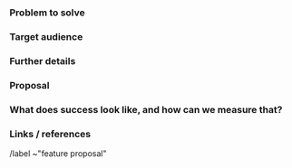 ### Problem to solve

<!--- What problem do we solve? -->

### Target audience

<!--- For whom are we doing this? Include either a persona from https://design.gitlab.com/getting-started/personas or define a specific company role. e.a. "Release Manager" or "Security Analyst". Use the persona labels as well https://gitlab.com/groups/gitlab-org/-/labels?utf8=%E2%9C%93&subscribed=&search=persona%3A -->

### Further details

<!--- Include use cases, benefits, and/or goals (contributes to our vision?) -->

### Proposal

<!--- How are we going to solve the problem? Try to include the user journey! -->

### What does success look like, and how can we measure that?

<!--- If no way to measure success, link to an issue that will implement a way to measure this -->

### Links / references

/label ~"feature proposal"
